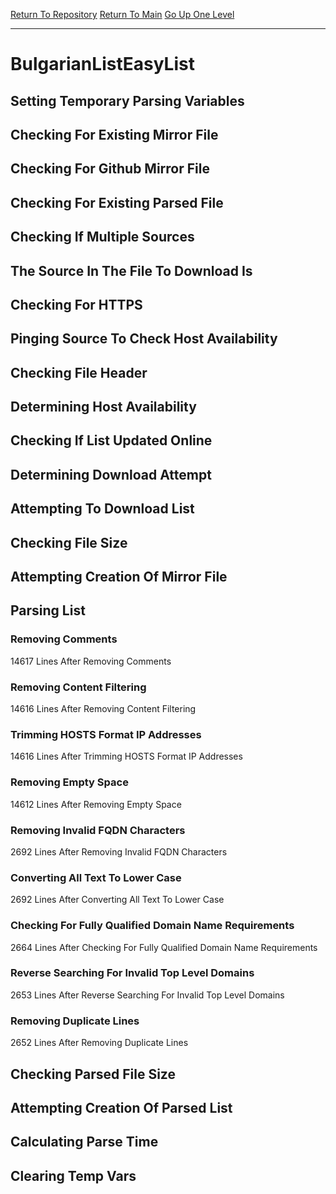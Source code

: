 [Return To Repository](https://github.com/deathbybandaid/piholeparser/)
[Return To Main](https://github.com/deathbybandaid/piholeparser/blob/master/RecentRunLogs/Mainlog.md)
[Go Up One Level](https://github.com/deathbybandaid/piholeparser/blob/master/RecentRunLogs/TopLevelScripts/30-Processing-External-Blacklists.md)
____________________________________
# BulgarianListEasyList
## Setting Temporary Parsing Variables
## Checking For Existing Mirror File
## Checking For Github Mirror File
## Checking For Existing Parsed File
## Checking If Multiple Sources
## The Source In The File To Download Is
## Checking For HTTPS
## Pinging Source To Check Host Availability
## Checking File Header
## Determining Host Availability
## Checking If List Updated Online
## Determining Download Attempt
## Attempting To Download List
## Checking File Size
## Attempting Creation Of Mirror File
## Parsing List
### Removing Comments
14617 Lines After Removing Comments
### Removing Content Filtering
14616 Lines After Removing Content Filtering
### Trimming HOSTS Format IP Addresses
14616 Lines After Trimming HOSTS Format IP Addresses
### Removing Empty Space
14612 Lines After Removing Empty Space
### Removing Invalid FQDN Characters
2692 Lines After Removing Invalid FQDN Characters
### Converting All Text To Lower Case
2692 Lines After Converting All Text To Lower Case
### Checking For Fully Qualified Domain Name Requirements
2664 Lines After Checking For Fully Qualified Domain Name Requirements
### Reverse Searching For Invalid Top Level Domains
2653 Lines After Reverse Searching For Invalid Top Level Domains
### Removing Duplicate Lines
2652 Lines After Removing Duplicate Lines
## Checking Parsed File Size
## Attempting Creation Of Parsed List
## Calculating Parse Time
## Clearing Temp Vars
